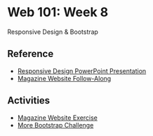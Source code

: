 # Web 101: Week 8
Responsive Design & Bootstrap

## Reference
- <a href="ResponsiveDesign.pptx" target="_blank">Responsive Design PowerPoint Presentation</a>
- [Magazine Website Follow-Along](MagazineWebsiteFollowAlong.md)

## Activities
- [Magazine Website Exercise](MagazineWebsiteIndividual.md)
- [More Bootstrap Challenge](MoreBootstrapChallenge.md)